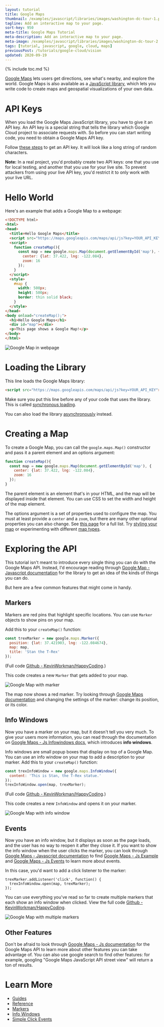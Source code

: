 ```yaml
---
layout: tutorial
title: Google Maps
thumbnail: /examples/javascript/libraries/images/washington-dc-tour-1.png
tagline: Add an interactive map to your page.
sort-key: 950
meta-title: Google Maps Tutorial
meta-description: Add an interactive map to your page.
meta-image: /examples/javascript/libraries/images/washington-dc-tour-2.png
tags: [tutorial, javascript, google, cloud, maps]
previousPost: /tutorials/google-cloud/vision
updated: 2020-09-19
---
```


{% include toc.md %}

[Google Maps](https://www.google.com/maps) lets users get directions, see what's nearby, and explore the world. Google Maps is also available as a [JavaScript library](https://developers.google.com/maps/documentation/javascript/overview), which lets you write code to create maps and geospatial visualizations of your own data.

# API Keys

When you load the Google Maps JavaScript library, you have to give it an API key. An API key is a special string that tells the library which Google Cloud project to associate requests with. So before you can start writing code, you need to obtain a Google Maps API key.

Follow [these steps](https://developers.google.com/maps/documentation/javascript/get-api-key) to get an API key. It will look like a long string of random characters.

**Note:** In a real project, you'd probably create two API keys: one that you use for local testing, and another that you use for your live site. To prevent attackers from using your live API key, you'd restrict it to only work with your live URL.

# Hello World

Here's an example that adds a Google Map to a webpage:

```html
<!DOCTYPE html>
<html>
<head>
  <title>Hello Google Maps</title>
  <script src="https://maps.googleapis.com/maps/api/js?key=YOUR_API_KEY"></script>
  <script>
    function createMap(){
      const map = new google.maps.Map(document.getElementById('map'), {
        center: {lat: 37.422, lng: -122.084},
        zoom: 16
      });
    }
  </script>
  <style>
    #map {
      width: 500px;
      height: 500px;
      border: thin solid black;
    }
  </style>
</head>
<body onload="createMap();">
  <h1>Hello Google Maps</h1>
  <div id="map"></div>
  <p>This page shows a Google Map!</p>
</body>
</html>
```

![Google Map in webpage](/tutorials/google-cloud/images/maps-1.png)

# Loading the Library

This line loads the Google Maps library:

```html
<script src="https://maps.googleapis.com/maps/api/js?key=YOUR_API_KEY"></script>
```

Make sure you put this line before any of your code that uses the library. This is called [synchronous loading](https://developers.google.com/maps/documentation/javascript/examples/map-sync).

You can also load the library [asynchronously](https://developers.google.com/maps/documentation/javascript/tutorial#Loading_the_Maps_API) instead.

# Creating a Map

To create a Google Map, you can call the `google.maps.Map()` constructor and pass it a parent element and an options argument:

```javascript
function createMap(){
  const map = new google.maps.Map(document.getElementById('map'), {
    center: {lat: 37.422, lng: -122.084},
    zoom: 16
  });
}
```

The parent element is an element that's in your HTML, and the map will be displayed inside that element. You can use CSS to set the width and height of the map element.

The options argument is a set of properties used to configure the map. You must at least provide a `center` and a `zoom`, but there are many other optional properties you can also change. See [this page](https://developers.google.com/maps/documentation/javascript/reference/map#MapOptions) for a full list. Try [styling your map](https://developers.google.com/maps/documentation/javascript/styling) or experimenting with different [map types](https://developers.google.com/maps/documentation/javascript/maptypes).

# Exploring the API

This tutorial isn't meant to introduce every single thing you can do with the Google Maps API. Instead, I'd encourage reading through [Google Map - Javascript documentation](https://developers.google.com/maps/documentation/javascript/tutorial) for the library to get an idea of the kinds of things you can do.

But here are a few common features that might come in handy.

## Markers

Markers are red pins that highlight specific locations. You can use `Marker` objects to show pins on your map.

Add this to your `createMap()` function:

```javascript
const trexMarker = new google.maps.Marker({
  position: {lat: 37.421903, lng: -122.084674},
  map: map,
  title: 'Stan the T-Rex'
});
```

(Full code [Github - KevinWorkman/HappyCoding](https://github.com/KevinWorkman/HappyCoding/blob/gh-pages/examples/google-cloud/google-cloud-example-projects/maps-markers/index.html).)

This code creates a new `Marker` that gets added to your map.

![Google Map with marker](/tutorials/google-cloud/images/maps-2.png)

The map now shows a red marker. Try looking through [Google Maps documentation](https://developers.google.com/maps/documentation/javascript/markers) and changing the settings of the marker: change its position, or its color.

## Info Windows

Now you have a marker on your map, but it doesn't tell you very much. To give your users more information, you can read through the documentation on [Google Maps - Js Infowindows docs](https://developers.google.com/maps/documentation/javascript/infowindows), which introduces **info windows**.

Info windows are small popup boxes that display on top of a Google Map. You can use an info window on your map to add a description to your marker. Add this to your `createMap()` function:

```javascript
const trexInfoWindow = new google.maps.InfoWindow({
  content: 'This is Stan, the T-Rex statue.'
});
trexInfoWindow.open(map, trexMarker);
```

(Full code [Github - KevinWorkman/HappyCoding](https://github.com/KevinWorkman/HappyCoding/tree/gh-pages/examples/google-cloud/google-cloud-example-projects/maps-info-windows).)

This code creates a new `InfoWindow` and opens it on your marker.

![Google Map with info window](/tutorials/google-cloud/images/maps-3.png)

## Events

Now you have an info window, but it displays as soon as the page loads, and the user has no way to reopen it after they close it. If you want to show the info window when the user clicks the marker, you can look through [Google Maps - Javascript documentation](https://developers.google.com/maps/documentation/javascript/tutorial) to find [Google Maps - Js Example](https://developers.google.com/maps/documentation/javascript/examples/event-simple) and [Google Maps - Js Events](https://developers.google.com/maps/documentation/javascript/reference/event#event.addListener) to learn more about events.

In this case, you'd want to add a click listener to the marker:

```
trexMarker.addListener('click', function() {
  trexInfoWindow.open(map, trexMarker);
});
```

You can use everything you've read so far to create multiple markers that each show an info window when clicked. View the full code [Github - KevinWorkman/HappyCoding](https://github.com/KevinWorkman/HappyCoding/tree/gh-pages/examples/google-cloud/google-cloud-example-projects/maps-google-tour).

![Google Map with multiple markers](/tutorials/google-cloud/images/maps-4.png)

## Other Features

Don't be afraid to look through [Google Maps - Js documentation](https://developers.google.com/maps/documentation/javascript/tutorial) for the Google Maps API to learn more about other features you can take advantage of. You can also use google search to find other features: for example, googling "Google Maps JavaScript API street view" will return a ton of results.

# Learn More

- [Guides](https://developers.google.com/maps/documentation/javascript/tutorial)
- [Reference](https://developers.google.com/maps/documentation/javascript/reference/)
- [Markers](https://developers.google.com/maps/documentation/javascript/markers)
- [Info Windows](https://developers.google.com/maps/documentation/javascript/infowindows)
- [Simple Click Events](https://developers.google.com/maps/documentation/javascript/examples/event-simple)